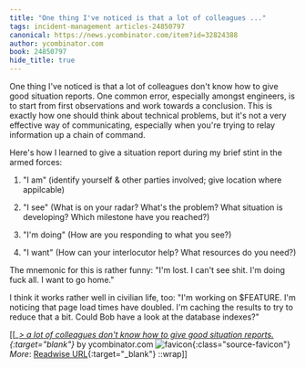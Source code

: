 ```yaml
---
title: "One thing I've noticed is that a lot of colleagues ..."
tags: incident-management articles-24850797
canonical: https://news.ycombinator.com/item?id=32824388
author: ycombinator.com
book: 24850797
hide_title: true
---
```


One thing I've noticed is that a lot of colleagues don't know how to give good situation reports. One common error, especially amongst engineers, is to start from first observations and work towards a conclusion. This is exactly how one should think about technical problems, but it's not a very effective way of communicating, especially when you're trying to relay information up a chain of command.

Here's how I learned to give a situation report during my brief stint in the armed forces:

1. "I am" (identify yourself & other parties involved; give location where appilcable)

2. "I see" (What is on your radar? What's the problem? What situation is developing? Which milestone have you reached?)

3. "I'm doing" (How are you responding to what you see?)

4. "I want" (How can your interlocutor help? What resources do you need?)

The mnemonic for this is rather funny: "I'm lost. I can't see shit. I'm doing fuck all. I want to go home."

I think it works rather well in civilian life, too: "I'm working on $FEATURE. I'm noticing that page load times have doubled. I'm caching the results to try to reduce that a bit. Could Bob have a look at the database indexes?"


[[<cite>_[> a lot of colleagues don't know how to give good situation reports.](https://news.ycombinator.com/item?id=32824388){:target="_blank"}_</cite> by ycombinator.com ![favicon](https://s2.googleusercontent.com/s2/favicons?domain=news.ycombinator.com){:class="source-favicon"}<br>
_More_: [Readwise URL](https://readwise.io/open/483910961){:target="_blank"}
::wrap]]